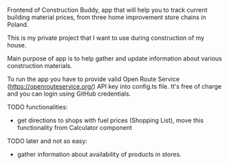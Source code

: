 Frontend of Construction Buddy, app that will help you to track current building material prices, from three home improvement store chains in Poland.

This is my private project that I want to use during construction of my house.

Main purpose of app is to help gather and update information about various construction materials. 

To run the app you have to provide valid Open Route Service (https://openrouteservice.org/) API key into config.ts file. 
It's free of charge and you can login using GitHub credentials.

TODO functionalities:
- get directions to shops with fuel prices (Shopping List), move this functionality from Calculator component

TODO later and not so easy:
- gather information about availability of products in stores.
